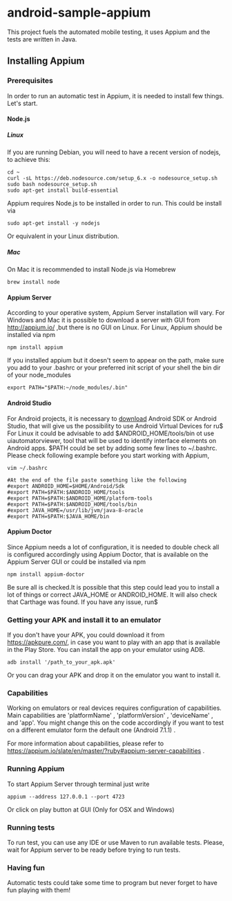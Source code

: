 # android-sample-appium

This project fuels the automated mobile
testing, it uses Appium and the tests are
written in Java.


## Installing Appium
 
### Prerequisites

In order to run an automatic test in Appium, it is needed to install few things. Let's start.

#### Node.js

##### Linux

If you are running Debian, you will need to have a recent version of nodejs, to achieve
this:

```
cd ~
curl -sL https://deb.nodesource.com/setup_6.x -o nodesource_setup.sh
sudo bash nodesource_setup.sh
sudo apt-get install build-essential
```

Appium requires Node.js to be installed in order to run. This could be install via

```
sudo apt-get install -y nodejs
```

Or equivalent in your Linux distribution.

##### Mac

On Mac it is recommended to install Node.js via Homebrew

```
brew install node
```

#### Appium Server

According to your operative system, Appium Server installation will vary. For Windows and Mac it is possible to download a
server with GUI from http://appium.io/ ,but there is no GUI on Linux. For Linux, Appium should be installed via npm

```
npm install appium
```

If you installed appium but it doesn't seem to appear on the path, make sure
you add to your .bashrc or your preferred init script of your shell the
bin dir of your node_modules

```
export PATH="$PATH:~/node_modules/.bin"
```

#### Android Studio

For Android projects, it is necessary to [download](https://developer.android.com/studio/index.html) Android SDK or Android Studio, that will give us the possibility to use Android Virtual Devices for ru$
For Linux it could be advisable to add $ANDROID_HOME/tools/bin ot use uiautomatorviewer, tool that will be used to identify interface elements on Android apps.
$PATH could be set by adding some few lines to ~/.bashrc. Please check following example before you start working with Appium,

```
vim ~/.bashrc

#At the end of the file paste something like the following
#export ANDROID_HOME=$HOME/Android/Sdk
#export PATH=$PATH:$ANDROID_HOME/tools
#export PATH=$PATH:$ANDROID_HOME/platform-tools
#export PATH=$PATH:$ANDROID_HOME/tools/bin
#export JAVA_HOME=/usr/lib/jvm/java-8-oracle
#export PATH=$PATH:$JAVA_HOME/bin
```

#### Appium Doctor

Since Appium needs a lot of configuration, it is needed to double check all is configured accordingly using Appium Doctor,
that is available on the Appium Server GUI or could be installed via npm
```
npm install appium-doctor
```
Be sure all is checked.It is possible that this step could lead you to install a lot of things or correct JAVA_HOME or ANDROID_HOME. It will also check that Carthage was found. If you have any issue, run$

### Getting your APK and install it to an emulator

If you don't have your APK, you could download it from https://apkpure.com/, in case you want to play with an app that is
available in the Play Store. You can install the app on your emulator using ADB.
```
adb install '/path_to_your_apk.apk'
```
Or you can drag your APK and drop it on the emulator you want to install it.

### Capabilities
Working on emulators or real devices requires configuration of capabilities. Main capabilities are 'platformName' , 
'platformVersion' , 'deviceName' , and 'app'. You might change this on the code accordingly if you want to test on a
different emulator form the default one (Android 7.1.1) .

For more information about capabilities, please refer to https://appium.io/slate/en/master/?ruby#appium-server-capabilities .

### Running Appium

To start Appium Server through terminal just write
```
appium --address 127.0.0.1 --port 4723
```

Or click on play button at GUI (Only for OSX and Windows)

### Running tests

To run test, you can use any IDE or use Maven to run available tests. Please, wait for Appium server to be ready before
trying to run tests.

### Having fun

Automatic tests could take some time to program but never forget to have fun playing with them!

